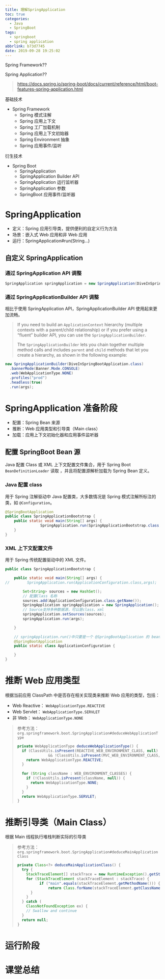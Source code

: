 ```yaml
---
title: 理解SpringApplication
toc: true
categories:
  - Java
  - SpringBoot
tags:
  - springboot
  - spring application
abbrlink: b73d7745
date: 2019-09-28 19:25:02
---
```


Spring Framework??

Spring Application??

> https://docs.spring.io/spring-boot/docs/current/reference/html/boot-features-spring-application.html

基础技术

- Spring Framework
  - Spring 模式注解
  - Spring 应用上下文
  - Spring 工厂加载机制
  - Spring 应用上下文初始器
  - Spring Environment 抽象
  - Spring 应用事件/监听

衍生技术

- Spring Boot
  - SpringApplication
  - SpringApplication Builder API
  - SpringApplication 运行监听器
  - SpringApplication 参数
  - SpringBoot 应用事件/监听器



# SpringApplication

- 定义：Spring 应用引导类，提供便利的自定义行为方法
- 场景：嵌入式 Web 应用和非 Web 应用
- 运行：SpringApplication#run(String...)

## 自定义 SpringApplication

### 通过 SpringApplication API 调整

```java
SpringApplication springApplication = new SpringApplication(DiveInSpringBootApplication.class); springApplication.setBannerMode(Banner.Mode.CONSOLE); springApplication.setWebApplicationType(WebApplicationType.NONE); springApplication.setAdditionalProfiles("prod"); springApplication.setHeadless(true);
```

### 通过 SpringApplicationBuilder API 调整

相比于使用 SpringApplication API，SpringApplicationBuilder API 使用起来更加流畅。

> If you need to build an `ApplicationContext` hierarchy (multiple contexts with a parent/child relationship) or if you prefer using a “fluent” builder API, you can use the `SpringApplicationBuilder`.
>
> The `SpringApplicationBuilder` lets you chain together multiple method calls and includes `parent` and `child` methods that let you create a hierarchy, as shown in the following example:

```java
new SpringApplicationBuilder(DiveInSpringBootApplication.class) 
  .bannerMode(Banner.Mode.CONSOLE) 
  .web(WebApplicationType.NONE) 
  .profiles("prod") 
  .headless(true) 
  .run(args);
```



# SpringApplication 准备阶段

- 配置：Spring Bean 来源
- 推断：Web 应用类型和引导类（Main class）
- 加载：应用上下文初始化器和应用事件监听器

## 配置 SpringBoot Bean 源

Java 配置 Class 或 XML 上下文配置文件集合，用于 Spring Boot `BeanDefinitionLoader` 读取 ，并且将配置源解析加载为 Spring Bean 定义。

### Java 配置 class

用于 Spring 注解驱动中 Java 配置类，大多数情况是 Spring 模式注解所标注的类，如 `@Configuration`。

```java
@SpringBootApplication
public class SpringApplicationBootstrap {
    public static void main(String[] args) {
				SpringApplication.run(SpringApplicationBootstrap.class,args);
    }
}
```

### XML 上下文配置文件

用于 Spring 传统配置驱动中的 XML 文件。

```java
public class SpringApplicationBootstrap {

    public static void main(String[] args) {
//        SpringApplication.run(ApplicationConfiguration.class,args);

        Set<String> sources = new HashSet();
        // 配置Class 名称
        sources.add(ApplicationConfiguration.class.getName());
        SpringApplication springApplication = new SpringApplication();
      	// Source支持多种数据源，可以是class、xml
        springApplication.setSources(sources);
        springApplication.run(args);

    }
		
  	// springApplication.run()中只要是一个 @SpringBootApplication 的 bean 即可
    @SpringBootApplication
    public static class ApplicationConfiguration {

    }
}
```

# 推断 Web 应用类型

根据当前应用 ClassPath 中是否存在相关实现类来推断 Web 应用的类型，包括： 

- Web Reactive： `WebApplicationType.REACTIVE`
- Web Servlet： `WebApplicationType.SERVLET` 
- 非 Web： `WebApplicationType.NONE`

> 参考方法： `org.springframework.boot.SpringApplication#deduceWebApplicationType`
>
> ```java
> private WebApplicationType deduceWebApplicationType() {
> 	if (ClassUtils.isPresent(REACTIVE_WEB_ENVIRONMENT_CLASS, null) 
>       		&& !ClassUtils.isPresent(MVC_WEB_ENVIRONMENT_CLASS, null)) { 
>     return WebApplicationType.REACTIVE; 
>   } 
>   
>   for (String className : WEB_ENVIRONMENT_CLASSES) {
>     if (!ClassUtils.isPresent(className, null)) {
>       return WebApplicationType.NONE;
>     } 
>   } 
>   return WebApplicationType.SERVLET;
> }
> ```

# 推断引导类（Main Class）

根据 Main 线程执行堆栈判断实际的引导类

> 参考方法： `org.springframework.boot.SpringApplication#deduceMainApplicationClass`
>
> ```java
> private Class<?> deduceMainApplicationClass() { 
>   try {
>     StackTraceElement[] stackTrace = new RuntimeException().getStackTrace(); 
>     for (StackTraceElement stackTraceElement : stackTrace) {
> 			if ("main".equals(stackTraceElement.getMethodName())) {
> 				return Class.forName(stackTraceElement.getClassName());
>       } 
>     }
> 	} catch (
>     ClassNotFoundException ex) { 
>     // Swallow and continue 
>   } 
>   return null;
> }
> ```





# 运行阶段







# 课堂总结

